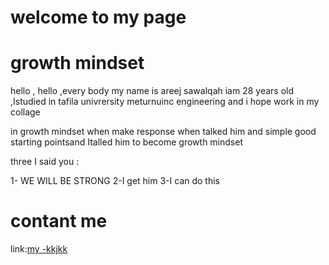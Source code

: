 # welcome to my page  
# growth mindset 

hello , hello ,every body my name is areej sawalqah iam 28 years old ,Istudied in tafila  univrersity meturnuinc engineering and i hope work in my collage
 
 in growth mindset when make response when talked him and simple good starting pointsand Italled him to become growth mindset 
  
  three I said you : 
  
  1- WE WILL BE STRONG 
  2-I get him
  3-I can do this 
  
# contant me
link:[my -kkjkk](https://github.com/areejsawalqah)
    
    
    
    
    



